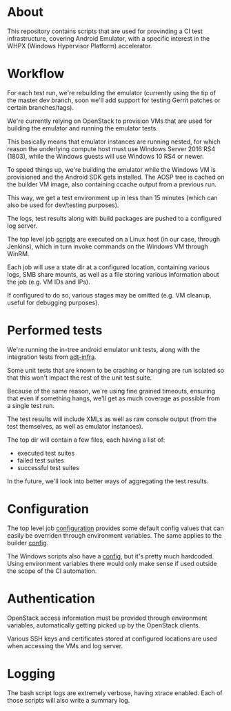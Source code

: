 About
=====

This repository contains scripts that are used for provinding a CI test
infrastructure, covering Android Emulator, with a specific interest in the
WHPX (Windows Hypervisor Platform) accelerator.

Workflow
========
For each test run, we're rebuilding the emulator (currently using the tip of
the master dev branch, soon we'll add support for testing Gerrit patches or
certain branches/tags).

We're currently relying on OpenStack to provision VMs that are used for
building the emulator and running the emulator tests.

This basically means that emulator instances are running nested, for which
reason the underlying compute host must use Windows Server 2016 RS4 (1803),
while the Windows guests will use Windows 10 RS4 or newer.

To speed things up, we're building the emulator while the Windows VM is
provisioned and the Android SDK gets installed. The AOSP tree is cached on the
builder VM image, also containing ccache output from a previous run.

This way, we get a test environment up in less than 15 minutes (which can
also be used for dev/testing purposes).

The logs, test results along with build packages are pushed to a configured
log server.

The top level job [scripts](jobs) are executed on a Linux host (in our
case, through Jenkins), which in turn invoke commands on the Windows VM
through WinRM.

Each job will use a state dir at a configured location, containing various
logs, SMB share mounts, as well as a file storing various information
about the job (e.g. VM IDs and IPs).

If configured to do so, various stages may be omitted (e.g. VM cleanup,
useful for debugging purposes).

Performed tests
===============
We're running the in-tree android emulator unit tests, along with the
integration tests from
[adt-infra](https://android.googlesource.com/platform/external/adt-infra/emu_tests).

Some unit tests that are known to be crashing or hanging are run isolated
so that this won't impact the rest of the unit test suite.

Because of the same reason, we're using fine grained timeouts, ensuring that
even if something hangs, we'll get as much coverage as possible from a single
test run.

The test results will include XMLs as well as raw console output (from the
test themselves, as well as emulator instances).

The top dir will contain a few files, each having a list of:
* executed test suites
* failed test suites
* successful test suites

In the future, we'll look into better ways of aggregating the test results.

Configuration
=============
The top level job [configuration](jobs/job.rc) provides some default config
values that can easily be overriden through environment variables. The same
applies to the builder [config](build_host/build.rc).

The Windows scripts also have a [config](test_host/global_config.ps1), but
it's pretty much hardcoded. Using environment variables there would only
make sense if used outside the scope of the CI automation.

Authentication
==============
OpenStack access information must be provided through environment variables,
automatically getting picked up by the OpenStack clients.

Various SSH keys and certificates stored at configured locations are used
when accessing the VMs and log server.

Logging
=======
The bash script logs are extremely verbose, having xtrace enabled. Each
of those scripts will also write a summary log.
